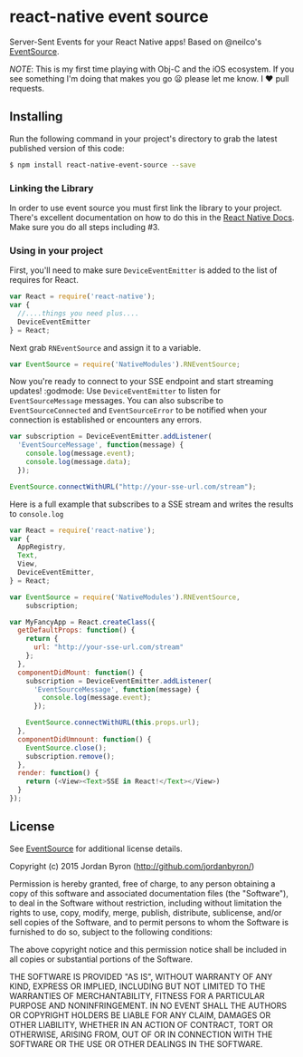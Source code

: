 react-native event source
=========================

Server-Sent Events for your React Native apps! Based on @neilco's
[EventSource](https://github.com/neilco/EventSource).

_NOTE_: This is my first time playing with Obj-C and the iOS ecosystem. If you
see something I'm doing that makes you go :frowning: please let me know. I
:heart: pull requests.

## Installing

Run the following command in your project's directory to grab the latest published version of this code:

```bash
$ npm install react-native-event-source --save
```

### Linking the Library

In order to use event source you must first link the library to your project.  There's excellent documentation on how to do this in the [React Native Docs](http://facebook.github.io/react-native/docs/linking-libraries-ios.html#content). Make sure you do all steps including #3.

### Using in your project

First, you'll need to make sure `DeviceEventEmitter` is added to the list of
requires for React.

```js
var React = require('react-native');
var {
  //....things you need plus....
  DeviceEventEmitter
} = React;
```

Next grab `RNEventSource` and assign it to a variable.

```js
var EventSource = require('NativeModules').RNEventSource;
```

Now you're ready to connect to your SSE endpoint and start streaming updates!
:godmode:
Use `DeviceEventEmitter` to listen for `EventSourceMessage` messages. You can
also subscribe to `EventSourceConnected` and `EventSourceError` to be notified
when your connection is established or encounters any errors.

```js
var subscription = DeviceEventEmitter.addListener(
  'EventSourceMessage', function(message) {
    console.log(message.event);
    console.log(message.data);
  });

EventSource.connectWithURL("http://your-sse-url.com/stream");
```

Here is a full example that subscribes to a SSE stream and writes the results to `console.log`

```js
var React = require('react-native');
var {
  AppRegistry,
  Text,
  View,
  DeviceEventEmitter,
} = React;

var EventSource = require('NativeModules').RNEventSource,
    subscription;

var MyFancyApp = React.createClass({
  getDefaultProps: function() {
    return {
      url: "http://your-sse-url.com/stream"
    };
  },
  componentDidMount: function() {
    subscription = DeviceEventEmitter.addListener(
      'EventSourceMessage', function(message) {
        console.log(message.event);
      });

    EventSource.connectWithURL(this.props.url);
  },
  componentDidUmnount: function() {
    EventSource.close();
    subscription.remove();
  },
  render: function() {
    return (<View><Text>SSE in React!</Text></View>)
  }
});
```

## License

See [EventSource](https://github.com/neilco/EventSource/blob/master/LICENSE.txt)
for additional license details.

Copyright (c) 2015 Jordan Byron (http://github.com/jordanbyron/)

Permission is hereby granted, free of charge, to any person obtaining a copy
of this software and associated documentation files (the "Software"), to deal
in the Software without restriction, including without limitation the rights
to use, copy, modify, merge, publish, distribute, sublicense, and/or sell
copies of the Software, and to permit persons to whom the Software is
furnished to do so, subject to the following conditions:

The above copyright notice and this permission notice shall be included in
all copies or substantial portions of the Software.

THE SOFTWARE IS PROVIDED "AS IS", WITHOUT WARRANTY OF ANY KIND, EXPRESS OR
IMPLIED, INCLUDING BUT NOT LIMITED TO THE WARRANTIES OF MERCHANTABILITY,
FITNESS FOR A PARTICULAR PURPOSE AND NONINFRINGEMENT. IN NO EVENT SHALL THE
AUTHORS OR COPYRIGHT HOLDERS BE LIABLE FOR ANY CLAIM, DAMAGES OR OTHER
LIABILITY, WHETHER IN AN ACTION OF CONTRACT, TORT OR OTHERWISE, ARISING FROM,
OUT OF OR IN CONNECTION WITH THE SOFTWARE OR THE USE OR OTHER DEALINGS IN
THE SOFTWARE.
